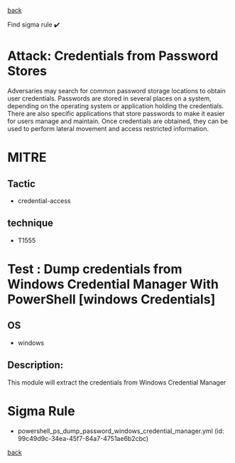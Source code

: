 
[back](../index.md)

Find sigma rule :heavy_check_mark: 

# Attack: Credentials from Password Stores 

Adversaries may search for common password storage locations to obtain user credentials. Passwords are stored in several places on a system, depending on the operating system or application holding the credentials. There are also specific applications that store passwords to make it easier for users manage and maintain. Once credentials are obtained, they can be used to perform lateral movement and access restricted information.

# MITRE
## Tactic
  - credential-access


## technique
  - T1555


# Test : Dump credentials from Windows Credential Manager With PowerShell [windows Credentials]
## OS
  - windows


## Description:
This module will extract the credentials from Windows Credential Manager

# Sigma Rule
 - powershell_ps_dump_password_windows_credential_manager.yml (id: 99c49d9c-34ea-45f7-84a7-4751ae6b2cbc)



[back](../index.md)

